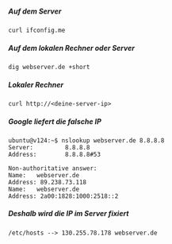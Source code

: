 ##### Auf dem Server
```
curl ifconfig.me
```
##### Auf dem lokalen Rechner oder Server
```
dig webserver.de +short
```
##### Lokaler Rechner
```
curl http://<deine-server-ip>
```
##### Google liefert die falsche IP
```
ubuntu@v124:~$ nslookup webserver.de 8.8.8.8
Server:         8.8.8.8
Address:        8.8.8.8#53

Non-authoritative answer:
Name:   webserver.de
Address: 89.238.73.118
Name:   webserver.de
Address: 2a00:1828:1000:2518::2
```
##### Deshalb wird die IP im Server fixiert
```
/etc/hosts --> 130.255.78.178 webserver.de
```